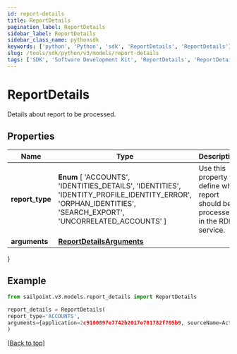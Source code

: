 ```yaml
---
id: report-details
title: ReportDetails
pagination_label: ReportDetails
sidebar_label: ReportDetails
sidebar_class_name: pythonsdk
keywords: ['python', 'Python', 'sdk', 'ReportDetails', 'ReportDetails'] 
slug: /tools/sdk/python/v3/models/report-details
tags: ['SDK', 'Software Development Kit', 'ReportDetails', 'ReportDetails']
---
```


# ReportDetails

Details about report to be processed.

## Properties

Name | Type | Description | Notes
------------ | ------------- | ------------- | -------------
**report_type** |  **Enum** [  'ACCOUNTS',    'IDENTITIES_DETAILS',    'IDENTITIES',    'IDENTITY_PROFILE_IDENTITY_ERROR',    'ORPHAN_IDENTITIES',    'SEARCH_EXPORT',    'UNCORRELATED_ACCOUNTS' ] | Use this property to define what report should be processed in the RDE service. | [optional] 
**arguments** | [**ReportDetailsArguments**](report-details-arguments) |  | [optional] 
}

## Example

```python
from sailpoint.v3.models.report_details import ReportDetails

report_details = ReportDetails(
report_type='ACCOUNTS',
arguments={application=2c9180897e7742b2017e781782f705b9, sourceName=Active Directory}
)

```
[[Back to top]](#) 

